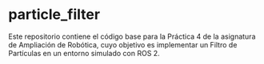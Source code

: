 # particle_filter
Este repositorio contiene el código base para la Práctica 4 de la asignatura de Ampliación de Robótica, cuyo objetivo es implementar un Filtro de Partículas en un entorno simulado con ROS 2.
